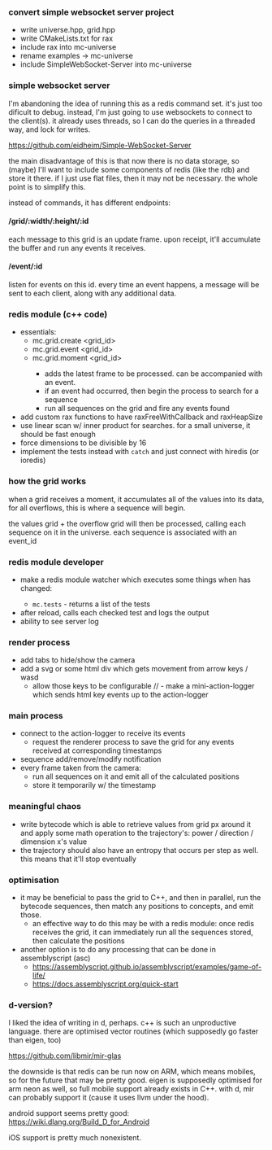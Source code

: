 ### convert simple websocket server project

- write universe.hpp, grid.hpp
- write CMakeLists.txt for rax
- include rax into mc-universe
- rename examples -> mc-universe
- include SimpleWebSocket-Server into mc-universe

### simple websocket server

I'm abandoning the idea of running this as a redis command set. it's just too dificult to debug. instead, I'm just going to use websockets to connect to the client(s). it already uses threads, so I can do the queries in a threaded way, and lock for writes.

https://github.com/eidheim/Simple-WebSocket-Server

the main disadvantage of this is that now there is no data storage, so (maybe) I'll want to include some components of redis (like the rdb) and store it there. if I just use flat files, then it may not be necessary. the whole point is to simplify this.

instead of commands, it has different endpoints:

#### /grid/:width/:height/:id

each message to this grid is an update frame. upon receipt, it'll accumulate the buffer and run any events it receives.

#### /event/:id

listen for events on this id. every time an event happens, a message will be sent to each client, along with any additional data.




### redis module (c++ code)
- essentials:
  - mc.grid.create <grid_id> <width> <height>
  - mc.grid.event <grid_id> <timestamp> <event>
  - mc.grid.moment <grid_id> <timestamp> <data>
    - adds the latest frame to be processed. can be accompanied with an event.
    - if an event had occurred, then begin the process to search for a sequence
    - run all sequences on the grid and fire any events found
- add custom rax functions to have raxFreeWithCallback and raxHeapSize
- use linear scan w/ inner product for searches. for a small universe, it should be fast enough
- force dimensions to be divisible by 16
- implement the tests instead with `catch` and just connect with hiredis (or ioredis)

### how the grid works

when a grid receives a moment, it accumulates all of the values into its data, for all overflows, this is where a sequence will begin.

the values grid + the overflow grid will then be processed, calling each sequence on it in the universe. each sequence is associated with an event_id

### redis module developer
- make a redis module watcher which executes some things when <path> has changed:
  - `mc.tests` - returns a list of the tests
- after reload, calls each checked test and logs the output
- ability to see server log


### render process
- add tabs to hide/show the camera
- add a svg or some html div which gets movement from arrow keys / wasd
  - allow those keys to be configurable
// - make a mini-action-logger which sends html key events up to the action-logger


### main process
- connect to the action-logger to receive its events
  - request the renderer process to save the grid for any events received at corresponding timestamps
- sequence add/remove/modify notification
- every frame taken from the camera:
  - run all sequences on it and emit all of the calculated positions
  - store it temporarily w/ the timestamp



### meaningful chaos
- write bytecode which is able to retrieve values from grid px around it and apply some math operation to the trajectory's: power / direction / dimension x's value
- the trajectory should also have an entropy that occurs per step as well. this means that it'll stop eventually


### optimisation
- it may be beneficial to pass the grid to C++, and then in parallel, run the bytecode sequences, then match any positions to concepts, and emit those.
  - an effective way to do this may be with a redis module: once redis receives the grid, it can immediately run all the sequences stored, then calculate the positions
- another option is to do any processing that can be done in assemblyscript (asc)
  - https://assemblyscript.github.io/assemblyscript/examples/game-of-life/
  - https://docs.assemblyscript.org/quick-start

### d-version?

I liked the idea of writing in d, perhaps. c++ is such an unproductive language. there are optimised vector routines (which supposedly go faster than eigen, too)

https://github.com/libmir/mir-glas

the downside is that redis can be run now on ARM, which means mobiles, so for the future that may be pretty good. eigen is supposedly optimised for arm neon as well, so full mobile support already exists in C++. with d, mir can probably support it (cause it uses llvm under the hood).

android support seems pretty good:
https://wiki.dlang.org/Build_D_for_Android

iOS support is pretty much nonexistent.
